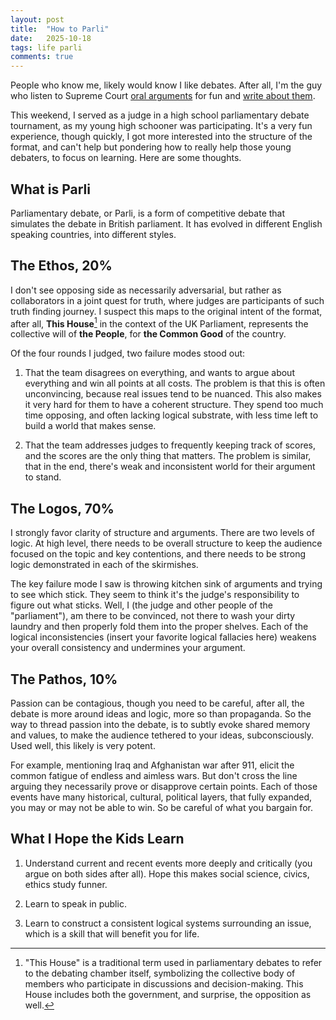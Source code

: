 ```yaml
---
layout: post
title:  "How to Parli"
date:   2025-10-18
tags: life parli 
comments: true
---
```


People who know me, likely would know I like debates. After all, I'm the guy who listen to Supreme Court [oral arguments](https://www.supremecourt.gov/oral_arguments/argument_transcript/) for fun and [write about them](https://xianxu.github.io/archive.html#law).

This weekend, I served as a judge in a high school parliamentary debate tournament, as my young high schooner was participating. It's a very fun experience, though quickly, I got more interested into the structure of the format, and can't help but pondering how to really help those young debaters, to focus on learning. Here are some thoughts.

## What is Parli

Parliamentary debate, or Parli, is a form of competitive debate that simulates the debate in British parliament. It has evolved in different English speaking countries, into different styles.

## The Ethos, 20%

I don't see opposing side as necessarily adversarial, but rather as collaborators in a joint quest for truth, where judges are participants of such truth finding journey. I suspect this maps to the original intent of the format, after all, **This House**[^this-house] in the context of the UK Parliament, represents the collective will of **the People**, for **the Common Good** of the country.

Of the four rounds I judged, two failure modes stood out: 

1. That the team disagrees on everything, and wants to argue about everything and win all points at all costs. The problem is that this is often unconvincing, because real issues tend to be nuanced. This also makes it very hard for them to have a coherent structure. They spend too much time opposing, and often lacking logical substrate, with less time left to build a world that makes sense.

2. That the team addresses judges to frequently keeping track of scores, and the scores are the only thing that matters. The problem is similar, that in the end, there's weak and inconsistent world for their argument to stand.

## The Logos, 70%

I strongly favor clarity of structure and arguments. There are two levels of logic. At high level, there needs to be overall structure to keep the audience focused on the topic and key contentions, and there needs to be strong logic demonstrated in each of the skirmishes.

The key failure mode I saw is throwing kitchen sink of arguments and trying to see which stick. They seem to think it's the judge's responsibility to figure out what sticks. Well, I (the judge and other people of the "parliament"), am there to be convinced, not there to wash your dirty laundry and then properly fold them into the proper shelves. Each of the logical inconsistencies (insert your favorite logical fallacies here) weakens your overall consistency and undermines your argument.

## The Pathos, 10%

Passion can be contagious, though you need to be careful, after all, the debate is more around ideas and logic, more so than propaganda. So the way to thread passion into the debate, is to subtly evoke shared memory and values, to make the audience tethered to your ideas, subconsciously. Used well, this likely is very potent.

For example, mentioning Iraq and Afghanistan war after 911, elicit the common fatigue of endless and aimless wars. But don't cross the line arguing they necessarily prove or disapprove certain points. Each of those events have many historical, cultural, political layers, that fully expanded, you may or may not be able to win. So be careful of what you bargain for. 

## What I Hope the Kids Learn

1. Understand current and recent events more deeply and critically (you argue on both sides after all). Hope this makes social science, civics, ethics study funner. 

2. Learn to speak in public. 

3. Learn to construct a consistent logical systems surrounding an issue, which is a skill that will benefit you for life.


[^this-house]: "This House" is a traditional term used in parliamentary debates to refer to the debating chamber itself, symbolizing the collective body of members who participate in discussions and decision-making. This House includes both the government, and surprise, the opposition as well.

